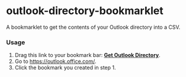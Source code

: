 # outlook-directory-bookmarklet

A bookmarklet to get the contents of your Outlook directory into a CSV.

### Usage

1. Drag this link to your bookmark bar: **[Get Outlook Directory][bookmarklet-ref]**.
2. Go to <https://outlook.office.com/>.
3. Click the bookmark you created in step 1.

[bookmarklet-ref]: javascript:void%2520function()%7Basync%2520function%2520a()%7Bconst%2520a%3Dawait%2520cookieStore.get(%2522X-OWA-CANARY%2522)%3Bconsole.log(%2522Requesting%2520an%2520access%2520token%2520for%2520Graph...%2522)%3Bconst%2520b%3Dawait%2520fetch(%2522https%3A%2F%2Foutlook.office.com%2Fowa%2Fservice.svc%253Faction%3DGetAccessTokenforResource%2522%2C%7Bheaders%3A%7Baction%3A%2522GetAccessTokenforResource%2522%2C%2522content-type%2522%3A%2522application%2Fjson%3B%2520charset%3Dutf-8%2522%2C%2522x-owa-canary%2522%3Aa.value%2C%2522x-owa-urlpostdata%2522%3AencodeURIComponent(JSON.stringify(%7B__type%3A%2522TokenRequest%3A%2523Exchange%2522%2CResource%3A%2522https%3A%2F%2Fgraph.microsoft.com%2F%2522%7D))%2C%2522x-req-source%2522%3A%2522Mail%2522%7D%2Cmethod%3A%2522POST%2522%2Cmode%3A%2522cors%2522%2Ccredentials%3A%2522include%2522%7D)%2C%7BAccessToken%3Ac%2CAccessTokenExpiry%3Ad%7D%3Dawait%2520b.json()%3Breturn%2520console.log(%60%2525cSuccessfully%2520retrieved%2520token%2520%2525c(expires%3A%2520%24%7Bd%7D)%60%2C%2522color%3A%2520green%2522%2C%2522color%3A%2520gray%3B%2520font-style%3A%2520italic%2522)%2Cc%7Dasync%2520function*b(a%2Cc%3D0)%7Bconst%2520d%3Dnew%2520URLSearchParams(%7B%24top%3A200%2C%24skip%3Ac%2C%24orderBy%3A%2522displayName%2522%2C%24filter%3A%2522personType%2Fsubclass%2520eq%2520'OrganizationUser'%2522%7D)%2Ce%3Dawait%2520fetch(%2522https%3A%2F%2Fgraph.microsoft.com%2Fv1.0%2Fme%2Fpeople%253F%2522%2Bd.toString()%2C%7Bheaders%3A%7Bauthorization%3A%60Bearer%2520%24%7Ba%7D%60%2C%2522content-type%2522%3A%2522application%2Fjson%2522%2C%2522X-PeopleQuery-QuerySources%2522%3A%2522Mailbox%2CDirectory%2522%7D%2Cmethod%3A%2522GET%2522%2Ccredentials%3A%2522omit%2522%7D)%2Cf%3Dawait%2520e.json()%2Cg%3Df.value%3Bconsole.log(%60%2525cFetched%2520%2525c%24%7Bg.length%7D%2525c%2520people%2C%2520skipped%2520%24%7Bc%7D%60%2C%2522color%3A%2520green%2522%2C%2522font-weight%3A%2520bold%2522%2C%2522font-weight%3A%2520normal%2522)%2Cyield*g%2Cf%5B%2522%2540odata.nextLink%2522%5D%2526%2526(yield*b(a%2Cc%2Bg.length))%7Dconst%2520c%3Da%3D%253E!a.surname%7C%7C!a.givenName%2Cd%3Da%3D%253E(%7Bemail%3Aa.scoredEmailAddresses%5B0%5D.address%2Cname%3Aa.givenName%2Cdepartment%3Aa.department%2CjobTitle%3Aa.jobTitle%7D)%2Ce%3Da%3D%253EObject.values(a).map(a%3D%253E%2522string%2522%3D%3Dtypeof%2520a%253FJSON.stringify(a)%3Aa).toString()%2B%2522%5Cn%2522%3B(async%2520function()%7Bconst%2520f%3Dawait%2520window.showSaveFilePicker(%7BsuggestedName%3A%2522organisation-directory.csv%2522%2Ctypes%3A%5B%7Bdescription%3A%2522CSV%2520(Comma-separated%2520values)%2522%2Caccept%3A%7B%2522text%2Fcsv%2522%3A%5B%2522.csv%2522%5D%7D%7D%5D%7D)%2Cg%3Dawait%2520f.createWritable()%2Ch%3Dawait%2520a()%3Blet%2520i%3D0%3Bfor%2520await(const%2520a%2520of%2520b(h))%7Bconst%2520b%3Dd(a)%3Bif(c(a))%7Bconsole.log(%60%2525cSkipping%2520%24%7Bb.email%7D%60%2C%2522color%3A%2520gray%3B%2520font-style%3A%2520italic%3B%2520font-size%3A%25200.5rem%2522)%3Bcontinue%7D0%3D%3D%3Di%2526%2526(await%2520g.write(Object.keys(b).toString()%2B%2522%5Cn%2522))%2Cawait%2520g.write(e(b))%2Ci%2B%3D1%7Dawait%2520g.close()%2Cconsole.log(%60%2525cWrote%2520%24%7Bi%7D%2520people%2520to%2520%24%7Bf.name%7D%60%2C%2522color%3A%2520green%3B%2520font-weight%3A%2520bold%2522)%7D)()%7D()%3B
